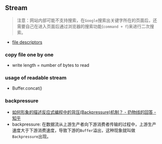 ## Stream
> 注意：网站内部可能不支持搜索，在`Google`搜索出关键字所在的页面后，还需要自己在进入页面后通过浏览器的搜索功能(`command + f`)来进行二次搜索。

* [file descriptors](https://nodejs.org/api/fs.html#fs_file_descriptors)

### copy file one by one
* write length = number of bytes to read

### usage of readable stream
* Buffer.concat()

### backpressure
* [如何形象的描述反应式编程中的背压(Backpressure)机制？ - 扔物线的回答 - 知乎](https://www.zhihu.com/question/49618581/answer/237078934)
* backpressure: 在数据流从上游生产者向下游消费者传输的过程中，上游生产速度大于下游消费速度，导致下游的`Buffer`溢出，这种现象就叫做`Backpressure`出现。
